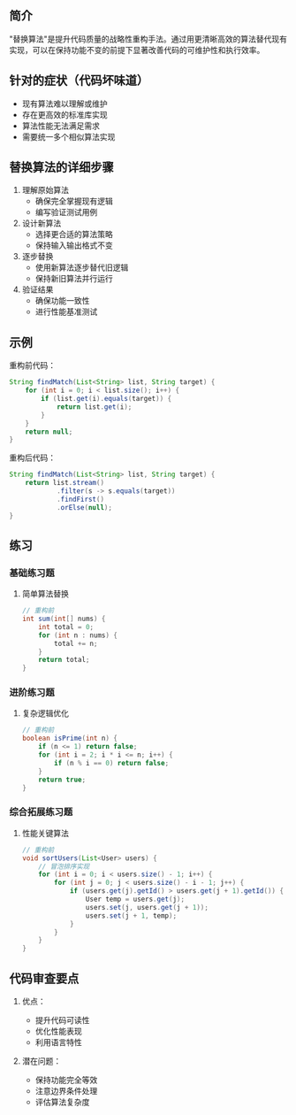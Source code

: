## 简介
"替换算法"是提升代码质量的战略性重构手法。通过用更清晰高效的算法替代现有实现，可以在保持功能不变的前提下显著改善代码的可维护性和执行效率。

## 针对的症状（代码坏味道）
- 现有算法难以理解或维护
- 存在更高效的标准库实现
- 算法性能无法满足需求
- 需要统一多个相似算法实现

## 替换算法的详细步骤
1. 理解原始算法
   - 确保完全掌握现有逻辑
   - 编写验证测试用例
2. 设计新算法
   - 选择更合适的算法策略
   - 保持输入输出格式不变
3. 逐步替换
   - 使用新算法逐步替代旧逻辑
   - 保持新旧算法并行运行
4. 验证结果
   - 确保功能一致性
   - 进行性能基准测试

## 示例
重构前代码：

```java
String findMatch(List<String> list, String target) {
    for (int i = 0; i < list.size(); i++) {
        if (list.get(i).equals(target)) {
            return list.get(i);
        }
    }
    return null;
}
```

重构后代码：

```java
String findMatch(List<String> list, String target) {
    return list.stream()
            .filter(s -> s.equals(target))
            .findFirst()
            .orElse(null);
}
```

## 练习
### 基础练习题
1. 简单算法替换

    ```java
    // 重构前
    int sum(int[] nums) {
        int total = 0;
        for (int n : nums) {
            total += n;
        }
        return total;
    }
    ```

### 进阶练习题
1. 复杂逻辑优化

    ```java
    // 重构前
    boolean isPrime(int n) {
        if (n <= 1) return false;
        for (int i = 2; i * i <= n; i++) {
            if (n % i == 0) return false;
        }
        return true;
    }
    ```

### 综合拓展练习题
1. 性能关键算法

    ```java
    // 重构前
    void sortUsers(List<User> users) {
        // 冒泡排序实现
        for (int i = 0; i < users.size() - 1; i++) {
            for (int j = 0; j < users.size() - i - 1; j++) {
                if (users.get(j).getId() > users.get(j + 1).getId()) {
                    User temp = users.get(j);
                    users.set(j, users.get(j + 1));
                    users.set(j + 1, temp);
                }
            }
        }
    }
    ```

## 代码审查要点
1. 优点：
   - 提升代码可读性
   - 优化性能表现
   - 利用语言特性

2. 潜在问题：
   - 保持功能完全等效
   - 注意边界条件处理
   - 评估算法复杂度
